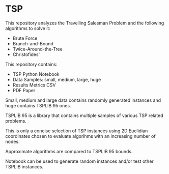 # TSP

This repository analyzes the Travelling Salesman Problem and the following algorithms to solve it:

- Brute Force
- Branch-and-Bound
- Twice-Around-the-Tree
- Christofides'

This repository contains:

- TSP Python Notebook
- Data Samples: small, medium, large, huge
- Results Metrics CSV
- PDF Paper

Small, medium and large data contains randomly generated instances and huge contains TSPLIB 95 ones.

TSPLIB 95 is a library that contains multiple samples of various TSP related problems.

This is only a concise selection of TSP instances using 2D Euclidian coordinates chosen to evaluate algorihms with an increasing number of nodes.

Approximate algorithms are compared to TSPLIB 95 bounds.

Notebook can be used to generate random instances and/or test other TSPLIB instances.
